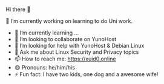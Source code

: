 Hi there 👋


🔭 I’m currently working on learning to do Uni work.
- 🌱 I’m currently learning ...
- 👯 I’m looking to collaborate on YunoHost
- 🤔 I’m looking for help with YunoHost & Debian Linux
- 💬 Ask me about Linux Security and Privacy topics
- 📫 How to reach me: https://xuid0.online
- 😄 Pronouns: he/him/his
- ⚡ Fun fact: I have two kids, one dog and a awesome wife!

